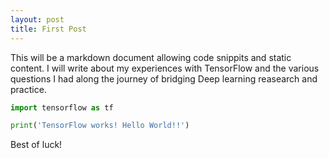 ```yaml
---
layout: post
title: First Post
---
```


This will be a markdown document allowing code snippits and static content. I will write about my experiences with TensorFlow and the various questions I had along the journey of bridging Deep learning reasearch and practice. 

~~~ python
import tensorflow as tf

print('TensorFlow works! Hello World!!')
~~~

Best of luck!
